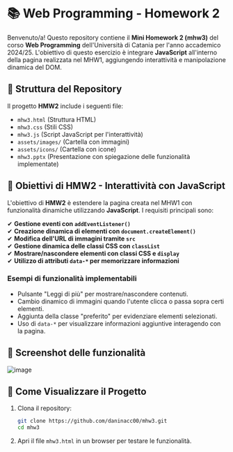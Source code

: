 # 📚 Web Programming - Homework 2

Benvenuto/a! Questo repository contiene il **Mini Homework 2 (mhw3)** del corso **Web Programming** dell'Università di Catania per l'anno accademico 2024/25. L'obiettivo di questo esercizio è integrare **JavaScript** all'interno della pagina realizzata nel MHW1, aggiungendo interattività e manipolazione dinamica del DOM.

## 📂 Struttura del Repository

Il progetto **HMW2** include i seguenti file:

- `mhw3.html` (Struttura HTML)
- `mhw3.css` (Stili CSS)
- `mhw3.js` (Script JavaScript per l'interattività)
- `assets/images/` (Cartella con immagini)
- `assets/icons/` (Cartella con icone)
- `mhw3.pptx` (Presentazione con spiegazione delle funzionalità implementate)

## 🚀 Obiettivi di HMW2 - Interattività con JavaScript

L'obiettivo di **HMW2** è estendere la pagina creata nel MHW1 con funzionalità dinamiche utilizzando **JavaScript**. I requisiti principali sono:

✔ **Gestione eventi con `addEventListener()`**  
✔ **Creazione dinamica di elementi con `document.createElement()`**  
✔ **Modifica dell'URL di immagini tramite `src`**  
✔ **Gestione dinamica delle classi CSS con `classList`**  
✔ **Mostrare/nascondere elementi con classi CSS e `display`**  
✔ **Utilizzo di attributi `data-*` per memorizzare informazioni**  

### Esempi di funzionalità implementabili

- Pulsante "Leggi di più" per mostrare/nascondere contenuti.
- Cambio dinamico di immagini quando l'utente clicca o passa sopra certi elementi.
- Aggiunta della classe "preferito" per evidenziare elementi selezionati.
- Uso di `data-*` per visualizzare informazioni aggiuntive interagendo con la pagina.

## 📸 Screenshot delle funzionalità

![image](https://github.com/user-attachments/assets/8c1d5d86-31d9-42fa-a921-706000a21617)

## 📌 Come Visualizzare il Progetto

1. Clona il repository:
   ```sh
   git clone https://github.com/daninacc00/mhw3.git
   cd mhw3
   ```
2. Apri il file `mhw3.html` in un browser per testare le funzionalità.

